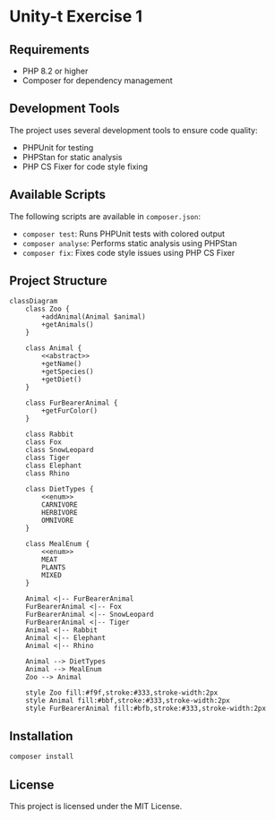 # Unity-t Exercise 1

## Requirements
- PHP 8.2 or higher
- Composer for dependency management

## Development Tools
The project uses several development tools to ensure code quality:
- PHPUnit for testing
- PHPStan for static analysis
- PHP CS Fixer for code style fixing

## Available Scripts
The following scripts are available in `composer.json`:

- `composer test`: Runs PHPUnit tests with colored output
- `composer analyse`: Performs static analysis using PHPStan
- `composer fix`: Fixes code style issues using PHP CS Fixer

## Project Structure
```mermaid
classDiagram
    class Zoo {
        +addAnimal(Animal $animal)
        +getAnimals()
    }
    
    class Animal {
        <<abstract>>
        +getName()
        +getSpecies()
        +getDiet()
    }
    
    class FurBearerAnimal {
        +getFurColor()
    }
    
    class Rabbit
    class Fox
    class SnowLeopard
    class Tiger
    class Elephant
    class Rhino
    
    class DietTypes {
        <<enum>>
        CARNIVORE
        HERBIVORE
        OMNIVORE
    }
    
    class MealEnum {
        <<enum>>
        MEAT
        PLANTS
        MIXED
    }
    
    Animal <|-- FurBearerAnimal
    FurBearerAnimal <|-- Fox
    FurBearerAnimal <|-- SnowLeopard
    FurBearerAnimal <|-- Tiger
    Animal <|-- Rabbit
    Animal <|-- Elephant
    Animal <|-- Rhino
    
    Animal --> DietTypes
    Animal --> MealEnum
    Zoo --> Animal

    style Zoo fill:#f9f,stroke:#333,stroke-width:2px
    style Animal fill:#bbf,stroke:#333,stroke-width:2px
    style FurBearerAnimal fill:#bfb,stroke:#333,stroke-width:2px
```

## Installation
```bash
composer install
```

## License
This project is licensed under the MIT License.

